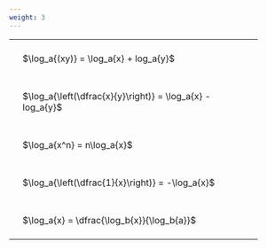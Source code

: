 ```yaml
---
weight: 3
---
```


<style type="text/css">
#T_2d21b th.col_heading {
  text-align: left;
  font-size: 1em;
}
#T_2d21b td {
  text-align: left;
  font-size: 1em;
  padding: 1.5em;
}
#T_2d21b_row0_col0, #T_2d21b_row1_col0, #T_2d21b_row2_col0, #T_2d21b_row3_col0, #T_2d21b_row4_col0 {
  width: 400px;
  white-space: pre-wrap;
}
</style>
<table id="T_2d21b">
  <thead>
  </thead>
  <tbody>
    <tr>
      <td id="T_2d21b_row0_col0" class="data row0 col0" >$\log_a{(xy)} = \log_a{x} + log_a{y}$</td>
    </tr>
    <tr>
      <td id="T_2d21b_row1_col0" class="data row1 col0" >$\log_a{\left(\dfrac{x}{y}\right)} = \log_a{x} - log_a{y}$</td>
    </tr>
    <tr>
      <td id="T_2d21b_row2_col0" class="data row2 col0" >$\log_a{x^n} = n\log_a{x}$</td>
    </tr>
    <tr>
      <td id="T_2d21b_row3_col0" class="data row3 col0" >$\log_a{\left(\dfrac{1}{x}\right)} = -\log_a{x}$</td>
    </tr>
    <tr>
      <td id="T_2d21b_row4_col0" class="data row4 col0" >$\log_a{x} = \dfrac{\log_b{x}}{\log_b{a}}$</td>
    </tr>
  </tbody>
</table>
